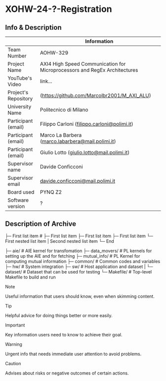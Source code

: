 # XOHW-24-?-Registration
## Info & Description

|                         | Information   |
| -------------           | ------------- |
| Team Number             | AOHW-329      |
| Project Name            | AXI4 High Speed Communication for Microprocessors and RegEx Architectures  |
| YouTube's Video         | link...      |
| Project's Repository    | (https://github.com/Marcolbr2001/M_AXI_ALU)      |
| University Name         | Politecnico di Milano      |
| Participant (email)     | Filippo Carloni (filippo.carloni@polimi.it)      |
| Participant (email)     | Marco La Barbera (marco.labarbera@mail.polimi.it)      |
| Participant (email)     | Giulio Lotto (giulio.lotto@mail.polimi.it)      |
| Supervisor name         | Davide Conficconi      |
| Supervisor email        | davide.conficconi@mail.polimi.it |
| Board used              | PYNQ Z2 |
| Software version        | ? |

## Description of Archive

├─ First list item   #
├─ First list item
├─ First list item
├─ First list item
   └─ First nested list item
|  Second nested list item
└─ End

├─ aie/                  # AIE kernel for transfomation
├─ data_movers/         # PL kernels for setting up the AIE and for fetching
├─ mutual_info/        # PL Kernel for computing mutual information
├─ common/             # Common codes and variables
├─ hw/                 # System integration
├─ sw/                 # Host application and dataset
|  └─ dataset/         # Dataset that can be used for testing
└─ Makefile/           # Top-level Makefile to build and run

> [!NOTE]
> Useful information that users should know, even when skimming content.

> [!TIP]
> Helpful advice for doing things better or more easily.

> [!IMPORTANT]
> Key information users need to know to achieve their goal.

> [!WARNING]
> Urgent info that needs immediate user attention to avoid problems.

> [!CAUTION]
> Advises about risks or negative outcomes of certain actions.
